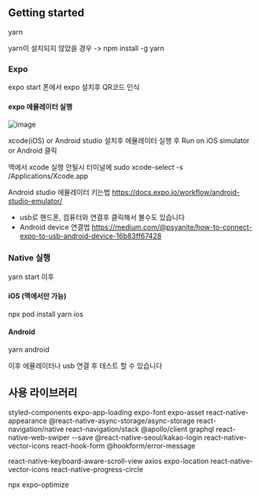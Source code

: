 ## Getting started

yarn

yarn이 설치되지 않았을 경우 -> npm install -g yarn

### Expo

expo start
폰에서 expo 설치후 QR코드 인식

#### expo 에뮬레이터 실행

![image](https://user-images.githubusercontent.com/73378472/128910402-63a7e85f-1d51-40a3-8761-fcc08bef55c5.png)

xcode(iOS) or Android studio 설치후 에뮬레이터 실행 후 Run on iOS simulator or Android 클릭

맥에서 xcode 실행 안될시
터미널에 sudo xcode-select -s /Applications/Xcode.app

Android studio 에뮬레이터 키는법
https://docs.expo.io/workflow/android-studio-emulator/

- usb로 핸드폰, 컴퓨터와 연결후 클릭해서 볼수도 있습니다
- Android device 연결법
  https://medium.com/@psyanite/how-to-connect-expo-to-usb-android-device-16b83ff67428

### Native 실행

yarn start 이후

#### iOS (맥에서만 가능)

npx pod install
yarn ios

#### Android

yarn android

이후 에뮬레이터나 usb 연결 후 테스트 할 수 있습니다

## 사용 라이브러리

styled-components
expo-app-loading
expo-font
expo-asset
react-native-appearance
@react-native-async-storage/async-storage
react-navigation/native
react-navigation/stack
@apollo/client graphql
react-native-web-swiper --save
@react-native-seoul/kakao-login
react-native-vector-icons
react-hook-form
@hookform/error-message

react-native-keyboard-aware-scroll-view
axios
expo-location
react-native-vector-icons
react-native-progress-circle


npx expo-optimize
